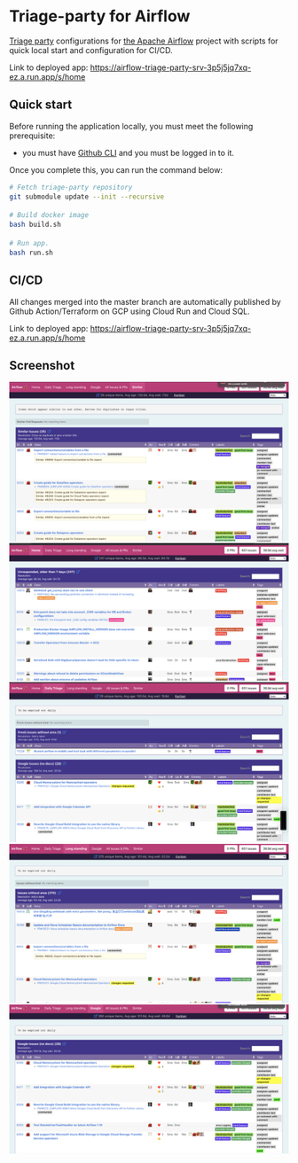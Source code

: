 # Triage-party for Airflow

[Triage party](https://github.com/google/triage-party) configurations for [the Apache Airflow](https://github.com/apache/airflow) project with scripts for quick local start and configuration for CI/CD.

Link to deployed app: https://airflow-triage-party-srv-3p5j5jq7xq-ez.a.run.app/s/home

## Quick start

Before running the application locally, you must meet the following prerequisite:

- you must have [Github CLI](https://github.com/cli/cli) and you must be logged in to it.

Once you complete this, you can run the command below:

```bash
# Fetch triage-party repository
git submodule update --init --recursive

# Build docker image
bash build.sh

# Run app.
bash run.sh
```
## CI/CD

All changes merged into the master branch are automatically published by Github Action/Terraform on GCP using Cloud Run and Cloud SQL.

Link to deployed app: https://airflow-triage-party-srv-3p5j5jq7xq-ez.a.run.app/s/home

## Screenshot

![](./images/1.png)
![](./images/2.png)
![](./images/3.png)
![](./images/4.png)
![](./images/5.png)
